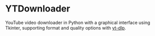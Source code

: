 # YTDownloader
YouTube video downloader in Python with a graphical interface using Tkinter, supporting format and quality options with <a href="https://github.com/yt-dlp/yt-dlp">yt-dlp</a>.
